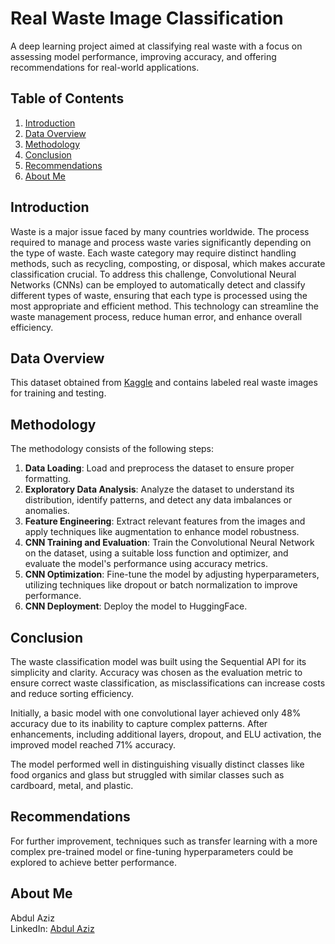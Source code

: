# **Real Waste Image Classification**
A deep learning project aimed at classifying real waste with a focus on assessing model performance, improving accuracy, and offering recommendations for real-world applications.


## **Table of Contents**
1. [Introduction](#introduction)
2. [Data Overview](#data-overview)
3. [Methodology](#methodology)
4. [Conclusion](#conclusion)
5. [Recommendations](#recommendations)
6. [About Me](#about-me)


## **Introduction**
Waste is a major issue faced by many countries worldwide. The process required to manage and process waste varies significantly depending on the type of waste. Each waste category may require distinct handling methods, such as recycling, composting, or disposal, which makes accurate classification crucial. To address this challenge, Convolutional Neural Networks (CNNs) can be employed to automatically detect and classify different types of waste, ensuring that each type is processed using the most appropriate and efficient method. This technology can streamline the waste management process, reduce human error, and enhance overall efficiency.


## **Data Overview**
This dataset obtained from [Kaggle](https://www.kaggle.com/datasets/joebeachcapital/realwaste/) and contains labeled real waste images for training and testing.


## **Methodology**  
The methodology consists of the following steps:

1. **Data Loading**: Load and preprocess the dataset to ensure proper formatting.
2. **Exploratory Data Analysis**: Analyze the dataset to understand its distribution, identify patterns, and detect any data imbalances or anomalies.  
3. **Feature Engineering**: Extract relevant features from the images and apply techniques like augmentation to enhance model robustness.  
4. **CNN Training and Evaluation**: Train the Convolutional Neural Network on the dataset, using a suitable loss function and optimizer, and evaluate the model's performance using accuracy metrics.  
5. **CNN Optimization**: Fine-tune the model by adjusting hyperparameters, utilizing techniques like dropout or batch normalization to improve performance.  
6. **CNN Deployment**: Deploy the model to HuggingFace.


## **Conclusion**
The waste classification model was built using the Sequential API for its simplicity and clarity. Accuracy was chosen as the evaluation metric to ensure correct waste classification, as misclassifications can increase costs and reduce sorting efficiency.

Initially, a basic model with one convolutional layer achieved only 48% accuracy due to its inability to capture complex patterns. After enhancements, including additional layers, dropout, and ELU activation, the improved model reached 71% accuracy.

The model performed well in distinguishing visually distinct classes like food organics and glass but struggled with similar classes such as cardboard, metal, and plastic. 


## Recommendations
For further improvement, techniques such as transfer learning with a more complex pre-trained model or fine-tuning hyperparameters could be explored to achieve better performance.

## **About Me**
Abdul Aziz <br>
LinkedIn: [Abdul Aziz](https://www.linkedin.com/in/abdul-aziz-data-enthusiast/)



